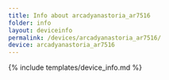 ```yaml
---
title: Info about arcadyanastoria_ar7516
folder: info
layout: deviceinfo
permalink: /devices/arcadyanastoria_ar7516/
device: arcadyanastoria_ar7516
---
```

{% include templates/device_info.md %}

